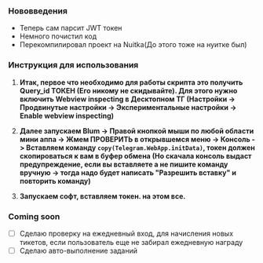 ### Нововведения

- Теперь сам парсит JWT токен
- Немного почистил код
- Перекомпилировал проект на Nuitka(До этого тоже на нуитке был)

### Инструкция для использования

1. **Итак, первое что необходимо для работы скрипта это получить Query_id ТОКЕН (Его никому не скидывайте). Для этого нужно включить Webview inspecting в Десктопном ТГ (Настройки -> Продвинутые настройки -> Экспериментальные настройки -> Enable webview inspecting)**

2. **Далее запускаем Blum -> Правой кнопкой мыши по любой области мини аппа -> Жмем ПРОВЕРИТЬ в открывшемся меню -> Консоль -> Вставляем команду `copy(Telegram.WebApp.initData)`, токен должен скопироваться к вам в буфер обмена (Но скачала консоль выдаст предупреждение, если вы вставляете а не пишите команду вручную -> тогда надо будет написать "Разрешить вставку" и повторить команду)**

3. **Запускаем софт, вставляем токен. на этом все.**

### Coming soon

- [ ] Сделаю проверку на ежедневный вход, для начисления новых тикетов, если пользователь еще не забирал ежедневную награду
- [ ] Сделаю авто-выполнение заданий
